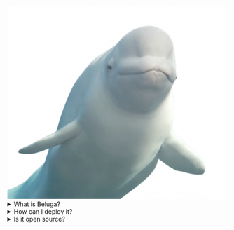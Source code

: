 <img src="belugas.png">
<details>
  <summary>What is Beluga?</summary>

  Beluga is a modified version of the original Ultraviolet, by being static it is able to run on almost anything. It is also small in size and efficient.

</details>
<details>
  <summary>How can I deploy it?</summary>

 I recommend using Cloudflare Pages. It is free and easy to create an account.
 Visit https://pages.dev to learn more.

</details>
<details>
  <summary>Is it open source?</summary>

 By being on Github, Belugas allows anyone to fork, edit, and deploy the software freely. No credit needed, enjoy.

</details>
